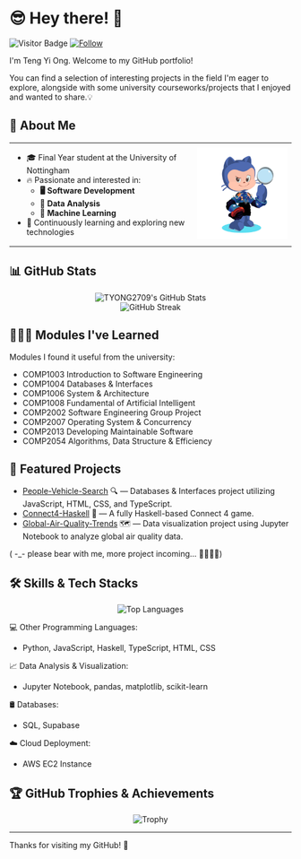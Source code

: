# 😎 Hey there! 👋
![Visitor Badge](https://visitor-badge.laobi.icu/badge?page_id=TYONG2709) [![Follow](https://img.shields.io/github/followers/TYONG2709?label=Follow&style=social)](https://github.com/TYONG2709)

I'm Teng Yi Ong. Welcome to my GitHub portfolio! 

You can find a selection of interesting projects in the field I'm eager to explore, alongside with some university courseworks/projects that I enjoyed and wanted to share.💡 

## 🚀 About Me
<table style="width:100%; border:none;">
  <tr>
    <td style="width:65%">
        <ul>
            <li>🎓 Final Year student at the University of Nottingham</li>
            <li>🔥 Passionate and interested in: 
                <ul><strong>
                    <li>🖥️ Software Development</li>
                    <li>📶 Data Analysis</li>
                    <li>🤖 Machine Learning</li>
                </strong></ul>
            </li>
            <li>🌱 Continuously learning and exploring new technologies</li>
    </td>
    <td style="width:35%">
      <img src="src/assets/octocat.png" alt="Octocat" />
    </td>
  </tr>
</table>

## 📊 GitHub Stats
<p align="center">
  <img src="https://github-readme-stats.vercel.app/api?username=TYONG2709&show_icons=true&hide_border=true&theme=tokyonight" alt="TYONG2709's GitHub Stats" />
  <br>
  <img src="https://streak-stats.demolab.com?user=TYONG2709&hide_border=true&theme=tokyonight" alt="GitHub Streak" />
  <br>
</p>

## 👩🏻‍💻 Modules I've Learned
Modules I found it useful from the university:
- COMP1003 Introduction to Software Engineering
- COMP1004 Databases & Interfaces
- COMP1006 System & Architecture
- COMP1008 Fundamental of Artificial Intelligent
- COMP2002 Software Engineering Group Project
- COMP2007 Operating System & Concurrency
- COMP2013 Developing Maintainable Software
- COMP2054 Algorithms, Data Structure & Efficiency

## 📂 Featured Projects
- [People-Vehicle-Search](https://github.com/TYONG2709/People-Vehicle-Search) 🔍 — Databases & Interfaces project utilizing JavaScript, HTML, CSS, and TypeScript.
- [Connect4-Haskell](https://github.com/TYONG2709/Connect4-Haskell) 🧩 — A fully Haskell-based Connect 4 game.
- [Global-Air-Quality-Trends](https://github.com/TYONG2709/Global-Air-Quality-Trends) 🗺 — Data visualization project using Jupyter Notebook to analyze global air quality data.

( -_- please bear with me, more project incoming... 🏃🏻‍♀️‍➡️)

## 🛠️ Skills & Tech Stacks
<p align="center">
  <img src="https://github-readme-stats.vercel.app/api/top-langs/?username=TYONG2709&layout=compact&hide_border=true&theme=tokyonight" alt="Top Languages" />
</p>

💻 Other Programming Languages:
- Python, JavaScript, Haskell, TypeScript, HTML, CSS

📈 Data Analysis & Visualization: 
- Jupyter Notebook, pandas, matplotlib, scikit-learn

🛢️ Databases: 
- SQL, Supabase

☁️ Cloud Deployment: 
- AWS EC2 Instance

## 🏆 GitHub Trophies & Achievements
<p align="center">
  <img src="https://github-profile-trophy.vercel.app/?username=TYONG2709&theme=darkhub" alt="Trophy" />
</p>

---

Thanks for visiting my GitHub! 🙌